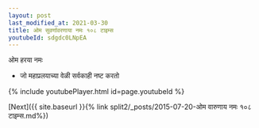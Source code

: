 ```yaml
---
layout: post
last_modified_at: 2021-03-30
title: ओम सुवर्णावरणाया नमः १०८ टाइम्स
youtubeId: sdgdc0LNpEA
---
```

 
 
 ओम हरया नमः  
 
 -  जो महाप्रलयाच्या वेळी सर्वकाही नष्ट करतो 
 
  
 
  
 
 
 
 
 
 


{% include youtubePlayer.html id=page.youtubeId %}
 
[Next]({{ site.baseurl }}{% link  split2/_posts/2015-07-20-ओम वारुणाय नमः १०८ टाइम्स.md%})
 
